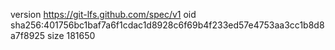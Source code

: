 version https://git-lfs.github.com/spec/v1
oid sha256:401756bc1baf7a6f1cdac1d8928c6f69b4f233ed57e4753aa3cc1b8d8a7f8925
size 181650
